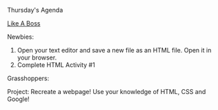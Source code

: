 Thursday's Agenda

[Like A Boss](http://gph.is/2cQmSle)

Newbies:

1. Open your text editor and save a new file as an HTML file. Open it in your browser.
2. Complete HTML Activity #1


Grasshoppers:

Project: Recreate a webpage! Use your knowledge of HTML, CSS and Google!


